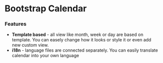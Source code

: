 Bootstrap Calendar
===


### Features

- **Template based** - all view like month, week or day are based on template. You can easely change how it looks or style it or even add new custom view.
- **i18n** - language files are connected separately. You can easily translate calendar into your own language


